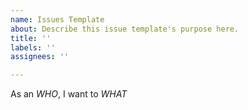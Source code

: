 ```yaml
---
name: Issues Template
about: Describe this issue template's purpose here.
title: ''
labels: ''
assignees: ''

---
```


As an *WHO*, I want to *WHAT*
